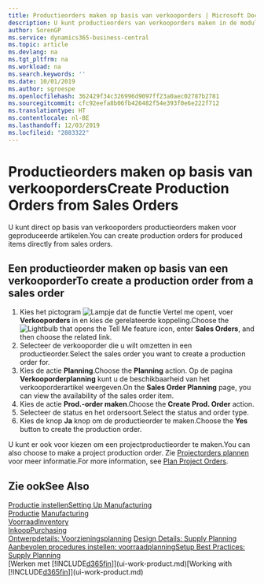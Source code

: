 ```yaml
---
title: Productieorders maken op basis van verkooporders | Microsoft Docs
description: U kunt productieorders van verkooporders maken in de module Verkoop & Marketing.
author: SorenGP
ms.service: dynamics365-business-central
ms.topic: article
ms.devlang: na
ms.tgt_pltfrm: na
ms.workload: na
ms.search.keywords: ''
ms.date: 10/01/2019
ms.author: sgroespe
ms.openlocfilehash: 362429f34c326996d9097ff23a0aec02787b2781
ms.sourcegitcommit: cfc92eefa8b06fb426482f54e393f0e6e222f712
ms.translationtype: HT
ms.contentlocale: nl-BE
ms.lasthandoff: 12/03/2019
ms.locfileid: "2883322"
---
```

# <a name="create-production-orders-from-sales-orders"></a><span data-ttu-id="5c047-103">Productieorders maken op basis van verkooporders</span><span class="sxs-lookup"><span data-stu-id="5c047-103">Create Production Orders from Sales Orders</span></span>
<span data-ttu-id="5c047-104">U kunt direct op basis van verkooporders productieorders maken voor geproduceerde artikelen.</span><span class="sxs-lookup"><span data-stu-id="5c047-104">You can create production orders for produced items directly from sales orders.</span></span>  

## <a name="to-create-a-production-order-from-a-sales-order"></a><span data-ttu-id="5c047-105">Een productieorder maken op basis van een verkooporder</span><span class="sxs-lookup"><span data-stu-id="5c047-105">To create a production order from a sales order</span></span>  

1.  <span data-ttu-id="5c047-106">Kies het pictogram ![Lampje dat de functie Vertel me opent](media/ui-search/search_small.png "Vertel me wat u wilt doen"), voer **Verkooporders** in en kies de gerelateerde koppeling.</span><span class="sxs-lookup"><span data-stu-id="5c047-106">Choose the ![Lightbulb that opens the Tell Me feature](media/ui-search/search_small.png "Tell me what you want to do") icon, enter **Sales Orders**, and then choose the related link.</span></span>  
2.  <span data-ttu-id="5c047-107">Selecteer de verkooporder die u wilt omzetten in een productieorder.</span><span class="sxs-lookup"><span data-stu-id="5c047-107">Select the sales order you want to create a production order for.</span></span>  
3.  <span data-ttu-id="5c047-108">Kies de actie **Planning**.</span><span class="sxs-lookup"><span data-stu-id="5c047-108">Choose the **Planning** action.</span></span> <span data-ttu-id="5c047-109">Op de pagina **Verkooporderplanning** kunt u de beschikbaarheid van het verkooporderartikel weergeven.</span><span class="sxs-lookup"><span data-stu-id="5c047-109">On the **Sales Order Planning** page, you can view the availability of the sales order item.</span></span>  
4.  <span data-ttu-id="5c047-110">Kies de actie **Prod.-order maken**.</span><span class="sxs-lookup"><span data-stu-id="5c047-110">Choose the **Create Prod. Order** action.</span></span>  
5.  <span data-ttu-id="5c047-111">Selecteer de status en het ordersoort.</span><span class="sxs-lookup"><span data-stu-id="5c047-111">Select the status and order type.</span></span>  
6.  <span data-ttu-id="5c047-112">Kies de knop **Ja** knop om de productieorder te maken.</span><span class="sxs-lookup"><span data-stu-id="5c047-112">Choose the **Yes** button to create the production order.</span></span>

<span data-ttu-id="5c047-113">U kunt er ook voor kiezen om een projectproductieorder te maken.</span><span class="sxs-lookup"><span data-stu-id="5c047-113">You can also choose to make a project production order.</span></span> <span data-ttu-id="5c047-114">Zie [Projectorders plannen](production-how-to-plan-project-orders.md) voor meer informatie.</span><span class="sxs-lookup"><span data-stu-id="5c047-114">For more information, see [Plan Project Orders](production-how-to-plan-project-orders.md).</span></span>   

## <a name="see-also"></a><span data-ttu-id="5c047-115">Zie ook</span><span class="sxs-lookup"><span data-stu-id="5c047-115">See Also</span></span>  
[<span data-ttu-id="5c047-116">Productie instellen</span><span class="sxs-lookup"><span data-stu-id="5c047-116">Setting Up Manufacturing</span></span>](production-configure-production-processes.md)  
<span data-ttu-id="5c047-117">[Productie](production-manage-manufacturing.md)  </span><span class="sxs-lookup"><span data-stu-id="5c047-117">[Manufacturing](production-manage-manufacturing.md)  </span></span>  
[<span data-ttu-id="5c047-118">Voorraad</span><span class="sxs-lookup"><span data-stu-id="5c047-118">Inventory</span></span>](inventory-manage-inventory.md)  
[<span data-ttu-id="5c047-119">Inkoop</span><span class="sxs-lookup"><span data-stu-id="5c047-119">Purchasing</span></span>](purchasing-manage-purchasing.md)  
<span data-ttu-id="5c047-120">[Ontwerpdetails: Voorzieningsplanning](design-details-supply-planning.md) </span><span class="sxs-lookup"><span data-stu-id="5c047-120">[Design Details: Supply Planning](design-details-supply-planning.md) </span></span>  
[<span data-ttu-id="5c047-121">Aanbevolen procedures instellen: voorraadplanning</span><span class="sxs-lookup"><span data-stu-id="5c047-121">Setup Best Practices: Supply Planning</span></span>](setup-best-practices-supply-planning.md)  
<span data-ttu-id="5c047-122">[Werken met [!INCLUDE[d365fin](includes/d365fin_md.md)]](ui-work-product.md)</span><span class="sxs-lookup"><span data-stu-id="5c047-122">[Working with [!INCLUDE[d365fin](includes/d365fin_md.md)]](ui-work-product.md)</span></span>
